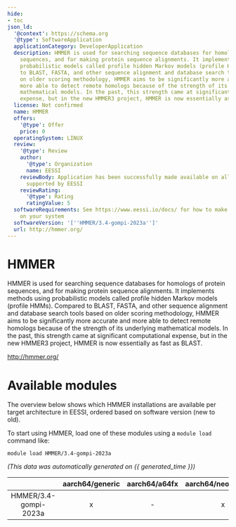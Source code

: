 ```yaml
---
hide:
- toc
json_ld:
  '@context': https://schema.org
  '@type': SoftwareApplication
  applicationCategory: DeveloperApplication
  description: HMMER is used for searching sequence databases for homologs of protein
    sequences, and for making protein sequence alignments. It implements methods using
    probabilistic models called profile hidden Markov models (profile HMMs).  Compared
    to BLAST, FASTA, and other sequence alignment and database search tools based
    on older scoring methodology, HMMER aims to be significantly more accurate and
    more able to detect remote homologs because of the strength of its underlying
    mathematical models. In the past, this strength came at significant computational
    expense, but in the new HMMER3 project, HMMER is now essentially as fast as BLAST.
  license: Not confirmed
  name: HMMER
  offers:
    '@type': Offer
    price: 0
  operatingSystem: LINUX
  review:
    '@type': Review
    author:
      '@type': Organization
      name: EESSI
    reviewBody: Application has been successfully made available on all architectures
      supported by EESSI
    reviewRating:
      '@type': Rating
      ratingValue: 5
  softwareRequirements: See https://www.eessi.io/docs/ for how to make EESSI available
    on your system
  softwareVersion: '[''HMMER/3.4-gompi-2023a'']'
  url: http://hmmer.org/
---
```


HMMER
=====


HMMER is used for searching sequence databases for homologs of protein sequences, and for making protein sequence alignments. It implements methods using probabilistic models called profile hidden Markov models (profile HMMs).  Compared to BLAST, FASTA, and other sequence alignment and database search tools based on older scoring methodology, HMMER aims to be significantly more accurate and more able to detect remote homologs because of the strength of its underlying mathematical models. In the past, this strength came at significant computational expense, but in the new HMMER3 project, HMMER is now essentially as fast as BLAST.

http://hmmer.org/
# Available modules


The overview below shows which HMMER installations are available per target architecture in EESSI, ordered based on software version (new to old).

To start using HMMER, load one of these modules using a `module load` command like:

```shell
module load HMMER/3.4-gompi-2023a
```

*(This data was automatically generated on {{ generated_time }})*

| |aarch64/generic|aarch64/a64fx|aarch64/neoverse_n1|aarch64/neoverse_v1|aarch64/nvidia/grace|x86_64/generic|x86_64/amd/zen2|x86_64/amd/zen3|x86_64/amd/zen4|x86_64/intel/cascadelake|x86_64/intel/haswell|x86_64/intel/icelake|x86_64/intel/sapphirerapids|x86_64/intel/skylake_avx512|
| :---: | :---: | :---: | :---: | :---: | :---: | :---: | :---: | :---: | :---: | :---: | :---: | :---: | :---: | :---: |
|HMMER/3.4-gompi-2023a|x|-|x|x|x|x|x|x|x|x|x|x|x|x|

